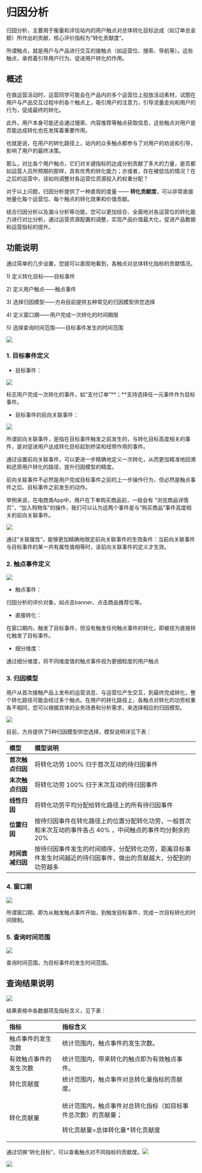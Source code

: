 # 归因分析

归因分析，主要用于衡量和评估站内的用户触点对总体转化目标达成（如订单总金额）所作出的贡献，核心评价指标为“转化贡献度”。‌

所谓触点，就是用户与产品进行交互的接触点（如运营位、搜索、导航等）。这些触点，承担着引导用户行为、促进用户转化的作用。

## **概述**

在做运营活动时，运营同学可能会在产品内的多个运营位上投放活动素材，试图在用户与产品交互过程中的各个触点上，吸引用户的注意力，引导流量走向和用户的行为，促成最终的转化。

此外，用户本身可能还会通过搜索、内容推荐等触点获取信息，这些触点对用户是否能达成转化也在发挥着重要作用。

也就是说，在用户的转化路径上，站内的众多触点都参与了对用户的劝说和引导，影响了用户的最终决策。

那么，对比各个用户触点，它们对关键指标的达成分别贡献了多大的力量，是否都如运营人员所预期的那样，具有优秀的转化能力；亦或者，存在被低估的情况？在之后的运营中，该如何调整对各运营位资源投入的权重分配？

对于以上问题，归因分析提供了一种直观的度量 —— **转化贡献度**，可以非常直接地量化每个运营位、每个触点的转化效果和价值贡献。

结合归因分析以及漏斗分析等功能，您可以更加综合、全面地对各运营位的转化能力进行对比分析，通过运营资源配置的调整，实现产品价值最大化，促进产品数据和运营指标的提升。

## **功能说明**

通过简单的几步设置，您就可以直观地看到，各触点对总体转化指标的贡献情况。

1\) 定义转化目标——目标事件

2\) 定义用户触点——触点事件

3\) 选择归因模型——方舟目前提供五种常见的归因模型供您选择

4\) 定义窗口期——用户完成一次转化的时间期限

5\) 选择查询时间范围——目标事件发生的时间范围

![](../../.gitbook/assets/image%20%28458%29.png)

### 1. **目标事件定义**

* 目标事件：

![](../../.gitbook/assets/image%20%28451%29.png)

标志用户完成一次转化的事件，如“支付订单”**；**支持选择任一元事件作为目标事件。

* 目标事件的前向关联事件：

![](../../.gitbook/assets/image%20%28460%29.png)

所谓前向关联事件，是指在目标事件触发之前发生的，与转化目标高度相关的事件，是对促进用户达成转化目标起到桥梁和纽带作用的事件。

通过设置前向关联事件，可以更进一步精确地定义一次转化，从而更加精准地回溯和还原用户转化的路径，提升归因模型的精度。

前向关联事件不必然是用户完成目标事件之前的上一步操作行为，但必然是触点事件之后、目标事件之前发生的动作。

举例来说，在电商类App中，用户在下单购买商品前，一般会有 “浏览商品详情页”，“加入购物车”的操作，我们可以认为这两个事件是与“购买商品”事件高度相关的前向关联事件。

![](../../.gitbook/assets/image%20%28462%29.png)

通过”关联属性“，能够更加精确地限定前向关联事件的生效条件：当前向关联事件与目标事件的某一共有属性值相等时，该前向关联事件的定义才生效。

### 2. **触点事件定义**

![](../../.gitbook/assets/image%20%28461%29.png)

* 触点事件：

归因分析的评价对象，如点击banner、点击商品推荐位等。

* 直接转化：

在窗口期内，触发了目标事件，但没有触发任何触点事件的转化，即被视为直接转化触发了目标事件。

* 细分维度：

通过细分维度，将不同维度值的触点事件视为更细粒度的用户触点

### **3. 归因模型**

用户从首次接触产品上发布的运营消息、与运营位产生交互，到最终完成转化，整个转化路径可能会经过多个触点。在用户的转化路径上，各触点对转化的功劳权重各不相同，您可以根据具体的业务场景和分析需求，来选择相应的归因模型。

![](../../.gitbook/assets/image%20%28457%29.png)



目前，方舟提供了5种归因模型供您选择，模型说明详见下表：

| 模型 | 模型说明 |
| :--- | :--- |
| **首次触点归因** | 将转化功劳 100% 归于首次互动的待归因事件 |
| **末次触点归因** | 将转化功劳 100% 归于末次互动的待归因事件 |
| **线性归因** | 将转化功劳平均分配给转化路径上的所有待归因事件 |
| **位置归因** | 按待归因事件在转化路径上的位置分配转化功劳，一般首次和末次互动的事件各占 40% ，中间触点的事件均分剩余的 20% |
| **时间衰减归因** | 按待归因事件发生的时间顺序，分配转化功劳，距离目标事件发生时间越近的待归因事件，做出的贡献越大，分配到的功劳越多 |

### 4. **窗口期**

![](../../.gitbook/assets/image%20%28459%29.png)

所谓窗口期，即为从触发触点事件开始，到触发目标事件，完成一次目标转化的时间限制。

### 5. **查询时间范围**

![](../../.gitbook/assets/image%20%28449%29.png)

查询时间范围，为目标事件的发生时间范围。

## **查询结果说明**

![](../../.gitbook/assets/image%20%28450%29.png)

结果表格中各数据项及指标含义，见下表：

<table>
  <thead>
    <tr>
      <th style="text-align:left"><b>&#x6307;&#x6807;</b>
      </th>
      <th style="text-align:left"><b>&#x6307;&#x6807;&#x542B;&#x4E49;</b>
      </th>
    </tr>
  </thead>
  <tbody>
    <tr>
      <td style="text-align:left">&#x89E6;&#x70B9;&#x4E8B;&#x4EF6;&#x7684;&#x53D1;&#x751F;&#x6B21;&#x6570;</td>
      <td
      style="text-align:left">&#x7EDF;&#x8BA1;&#x8303;&#x56F4;&#x5185;&#xFF0C;&#x89E6;&#x70B9;&#x4E8B;&#x4EF6;&#x7684;&#x53D1;&#x751F;&#x6B21;&#x6570;&#x3002;</td>
    </tr>
    <tr>
      <td style="text-align:left">&#x6709;&#x6548;&#x89E6;&#x70B9;&#x4E8B;&#x4EF6;&#x7684;&#x53D1;&#x751F;&#x6B21;&#x6570;</td>
      <td
      style="text-align:left">&#x7EDF;&#x8BA1;&#x8303;&#x56F4;&#x5185;&#xFF0C;&#x5E26;&#x6765;&#x8F6C;&#x5316;&#x7684;&#x89E6;&#x70B9;&#x5373;&#x4E3A;&#x6709;&#x6548;&#x89E6;&#x70B9;&#x4E8B;&#x4EF6;&#x3002;</td>
    </tr>
    <tr>
      <td style="text-align:left">&#x8F6C;&#x5316;&#x8D21;&#x732E;&#x5EA6;</td>
      <td style="text-align:left">&#x7EDF;&#x8BA1;&#x8303;&#x56F4;&#x5185;&#xFF0C;&#x89E6;&#x70B9;&#x4E8B;&#x4EF6;&#x5BF9;&#x603B;&#x8F6C;&#x5316;&#x91CF;&#x6307;&#x6807;&#x7684;&#x8D21;&#x732E;&#x5EA6;&#x3002;</td>
    </tr>
    <tr>
      <td style="text-align:left">&#x8F6C;&#x5316;&#x8D21;&#x732E;&#x91CF;</td>
      <td style="text-align:left">
        <p>&#x7EDF;&#x8BA1;&#x8303;&#x56F4;&#x5185;&#xFF0C;&#x89E6;&#x70B9;&#x4E8B;&#x4EF6;&#x5BF9;&#x603B;&#x8F6C;&#x5316;&#x6307;&#x6807;&#xFF08;&#x5982;&#x76EE;&#x6807;&#x4E8B;&#x4EF6;&#x603B;&#x6B21;&#x6570;&#xFF09;&#x7684;&#x8D21;&#x732E;&#x91CF;&#xFF1B;</p>
        <p>&#x8F6C;&#x5316;&#x8D21;&#x732E;&#x91CF;=&#x603B;&#x4F53;&#x8F6C;&#x5316;&#x91CF;*&#x8F6C;&#x5316;&#x8D21;&#x732E;&#x5EA6;</p>
      </td>
    </tr>
  </tbody>
</table>

通过切换“转化目标”，可以查看触点对不同指标的贡献度。![](file:////private/var/folders/92/g4fvnswn2dg66l2rq8ghntjw0000gn/T/com.kingsoft.wpsoffice.mac/wps-nicexuer/ksohtml/wpsBLscr4.jpg)

![](../../.gitbook/assets/image%20%28455%29.png)



